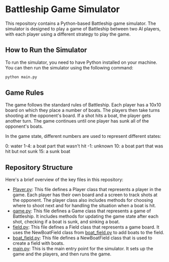# Battleship Game Simulator

This repository contains a Python-based Battleship game simulator. The simulator is designed to play a game of Battleship between two AI players, with each player using a different strategy to play the game.

## How to Run the Simulator

To run the simulator, you need to have Python installed on your machine. You can then run the simulator using the following command:

```sh
python main.py
```

## Game Rules
The game follows the standard rules of Battleship. Each player has a 10x10 board on which they place a number of boats. The players then take turns shooting at the opponent's board. If a shot hits a boat, the player gets another turn. The game continues until one player has sunk all of the opponent's boats.

In the game state, different numbers are used to represent different states:

0: water
1-4: a boat part that wasn't hit
-1: unknown
10: a boat part that was hit but not sunk
15: a sunk boat


## Repository Structure

Here's a brief overview of the key files in this repository:

- [Player.py](Player.py): This file defines a Player class that represents a player in the game. Each player has their own board and a screen to track shots at the opponent. The player class also includes methods for choosing where to shoot next and for handling the situation when a boat is hit.
- [game.py](game.py): This file defines a Game class that represents a game of Battleship. It includes methods for updating the game state after each shot, checking if a boat is sunk, and sinking a boat.
- [field.py](field.py): This file defines a Field class that represents a game board. It uses the NewBoatField class from [boat_field.py](boat_field.py) to add boats to the field.
- [boat_field.py](boat_field.py): This file defines a NewBoatField class that is used to create a field with boats.
- [main.py](main.py): This is the main entry point for the simulator. It sets up the game and the players, and then runs the game.